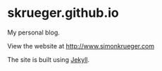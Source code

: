 # skrueger.github.io
My personal blog.

View the website at http://www.simonkrueger.com

The site is built using [Jekyll](https://jekyllrb.com/).
